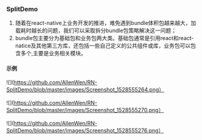 ### SplitDemo

1. 随着在react-native上业务开发的推进，难免遇到bundle体积包越来越大，加载耗时越长的问题，我们可以采取拆分bundle包策略解决这一问题；
2. bundle包主要分为基础包和业务包两大类。基础包通常是引用react和react-natice及其他第三方库，还包括一些自己定义的公共组件或库，业务包可以包含多个,主要是业务相关模块。

#### 示例
![](https://github.com/AllenWen/RN-SplitDemo/blob/master/images/Screenshot_1528555264.png）<br><br>
![](https://github.com/AllenWen/RN-SplitDemo/blob/master/images/Screenshot_1528555270.png）<br><br>
![](https://github.com/AllenWen/RN-SplitDemo/blob/master/images/Screenshot_1528555276.png）<br><br>
